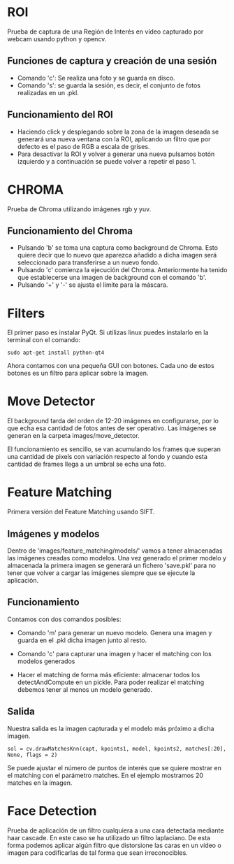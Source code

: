 # ROI

 Prueba de captura de una Región de Interés en vídeo capturado por webcam usando python y opencv.

## Funciones de captura y creación de una sesión

- Comando 'c': Se realiza una foto y se guarda en disco.
- Comando 's': se guarda la sesión, es decir, el conjunto de fotos realizadas en un .pkl.

## Funcionamiento del ROI

- Haciendo click y desplegando sobre la zona de la imagen deseada se generará una nueva ventana con la ROI, aplicando un filtro que por defecto es el paso de RGB a escala de grises.
- Para desactivar la ROI y volver a generar una nueva pulsamos botón izquierdo y a continuación se puede volver a repetir
el paso 1.

# CHROMA

Prueba de Chroma utilizando imágenes rgb y yuv.

## Funcionamiento del Chroma

- Pulsando 'b' se toma una captura como background de Chroma. Esto quiere decir que lo nuevo que aparezca añadido a dicha imagen será seleccionado para transferirse a un nuevo fondo.
- Pulsando 'c' comienza la ejecución del Chroma. Anteriormente ha tenido que establecerse una imagen de background con el comando 'b'.
- Pulsando '+' y '-' se ajusta el límite para la máscara.

# Filters

El primer paso es instalar PyQt. Si utilizas linux puedes instalarlo en la terminal con el comando:
```
sudo apt-get install python-qt4
```
Ahora contamos con una pequeña GUI con botones. Cada uno de estos botones es un filtro para aplicar sobre la imagen.

# Move Detector

El background tarda del orden de 12-20 imágenes en configurarse, por lo que echa esa cantidad de fotos antes de ser operativo.
Las imágenes se generan en la carpeta images/move_detector.

El funcionamiento es sencillo, se van acumulando los frames que superan una cantidad de pixels con variación respecto al fondo y cuando
esta cantidad de frames llega a un umbral se echa una foto.

# Feature Matching

Primera versión del Feature Matching usando SIFT.

## Imágenes y modelos

Dentro de 'images/feature_matching/models/' vamos a tener almacenadas las imágenes creadas como modelos.
Una vez generado el primer modelo y almacenada la primera imagen se generará un fichero 'save.pkl' para no tener que volver a cargar las imágenes siempre que se ejecute la aplicación.

## Funcionamiento

Contamos con dos comandos posibles:

- Comando 'm' para generar un nuevo modelo. Genera una imagen y guarda en el .pkl dicha imagen junto al resto.
- Comando 'c' para capturar una imagen y hacer el matching con los modelos generados

- Hacer el matching de forma más eficiente: almacenar todos los detectAndCompute en un pickle. Para poder realizar el matching debemos tener al menos un modelo generado.

## Salida

Nuestra salida es la imagen capturada y el modelo más próximo a dicha imagen.

```
sol = cv.drawMatchesKnn(capt, kpoints1, model, kpoints2, matches[:20], None, flags = 2)
```
Se puede ajustar el número de puntos de interés que se quiere mostrar en el matching con el parámetro matches. En el ejemplo mostramos 20 matches en la imagen.


# Face Detection

Prueba de aplicación de un filtro cualquiera a una cara detectada mediante haar cascade. En este caso se ha utilizado un filtro laplaciano. De esta forma podemos aplicar algún filtro que distorsione las caras en un vídeo o imagen para codificarlas de tal forma que sean irreconocibles.
